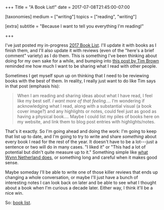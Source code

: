 +++
Title = "A Book List!"
date = 2017-07-08T21:45:00-07:00

[taxonomies]
medium = ["writing"]
topics = ["reading", "writing"]

[extra]
subtitle = "Because I want to tell you everything I'm reading!"

+++

I've just posted my in-progress [2017 Book List][book list]. I'll update it with books as I finish them, and I'll also update it with reviews (even of the "here's a brief comment" variety) as I do them. This is something I've been thinking about doing for my own sake for a while, and bumping into [this post by Tim Brown](http://tbrown.org/notes/2017/06/23/reading-and-sharing/) reminded me how much I want to be sharing what I read with other people.

Sometimes I get myself spun up on thinking that I need to be reviewing books with the best of them. In reality, I really just want to do like Tim says in that post (emphasis his):

> When I am reading and sharing ideas about what I have read, I feel like my best self. _I want more of that feeling._... I’m wondering if acknowledging what I read, along with a substantial visual (a book cover image?) and any highlights or notes, could feel just as good as having a physical book.... Maybe I could list my piles of books here on my website, and link them to blog post entries with highlights/notes.

That's it exactly. So I'm going ahead and doing the work: I'm going to keep that list up to date, and I'm going to try to write and share *something* about every book I read for the rest of the year. It doesn't have to be a lot---just a sentence or two will do in many cases. "I liked it" or "This had a lot of potential but didn't quite measure up to it." Something simple like [what Wynn Netherland does](https://wynnnetherland.com/reviews/to-hell-and-back-europe-1914-1949/), or something long and careful when it makes good sense.

Maybe someday I'll be able to write one of those killer reviews that ends up changing a whole conversation, or maybe I'll just have a bunch of interesting notes I can look back on later and be able to see what I thought about a book when I'm curious a decade later. Either way, I think it'll be a nice win.

So: [book list].

[book list]: http://www.chriskrycho.com/2017-book-list.html

